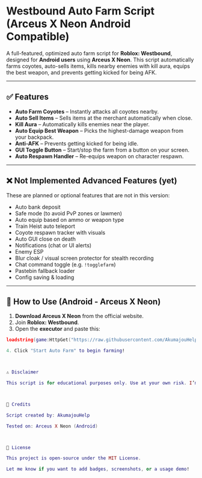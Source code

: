 # Westbound Auto Farm Script (Arceus X Neon Android Compatible)

A full-featured, optimized auto farm script for **Roblox: Westbound**, designed for **Android users** using **Arceus X Neon**. This script automatically farms coyotes, auto-sells items, kills nearby enemies with kill aura, equips the best weapon, and prevents getting kicked for being AFK.

---

## ✅ Features

- **Auto Farm Coyotes** – Instantly attacks all coyotes nearby.
- **Auto Sell Items** – Sells items at the merchant automatically when close.
- **Kill Aura** – Automatically kills enemies near the player.
- **Auto Equip Best Weapon** – Picks the highest-damage weapon from your backpack.
- **Anti-AFK** – Prevents getting kicked for being idle.
- **GUI Toggle Button** – Start/stop the farm from a button on your screen.
- **Auto Respawn Handler** – Re-equips weapon on character respawn.

---

## ❌ Not Implemented Advanced Features (yet)

These are planned or optional features that are not in this version:

- Auto bank deposit  
- Safe mode (to avoid PvP zones or lawmen)  
- Auto equip based on ammo or weapon type  
- Train Heist auto teleport  
- Coyote respawn tracker with visuals  
- Auto GUI close on death  
- Notifications (chat or UI alerts)  
- Enemy ESP  
- Blur cloak / visual screen protector for stealth recording  
- Chat command toggle (e.g. `!togglefarm`)  
- Pastebin fallback loader  
- Config saving & loading

---

## 📱 How to Use (Android - Arceus X Neon)

1. **Download Arceus X Neon** from the official website.
2. Join **Roblox: Westbound**.
3. Open the **executor** and paste this:

```lua
loadstring(game:HttpGet("https://raw.githubusercontent.com/AkumajouHelp/westbound-script-auto-farm/main/script.lua"))()

4. Click "Start Auto Farm" to begin farming!



⚠️ Disclaimer

This script is for educational purposes only. Use at your own risk. I’m not responsible for any bans or account actions caused by exploiting or modifying Roblox.



🧠 Credits

Script created by: AkumajouHelp

Tested on: Arceus X Neon (Android)



📄 License

This project is open-source under the MIT License.

Let me know if you want to add badges, screenshots, or a usage demo!
